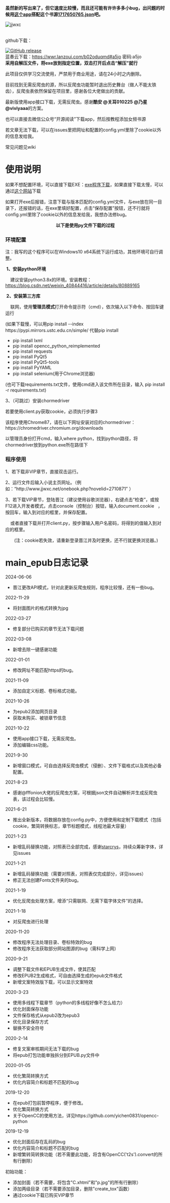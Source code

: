 **虽然新的写出来了，但它速度比较慢，而且还可能有许许多多小bug，出问题的时候用[这个app](https://legado.cn/thread-9082-1-1.html)搭配这个书源[1717650765.json](https://github.com/user-attachments/files/15604067/1717650765.json)吧。**

![jjwxc](https://github.com/7325156/jjwxcNovelCrawler/assets/57527406/1d282372-60e1-4563-8804-09cff2926a87)


<br/>
github下载：

[![GitHub release](https://img.shields.io/github/release/7325156/jjwxcNovelCrawler.svg)](https://github.com/7325156/jjwxcNovelCrawler/releases/latest/)
<br/>
蓝奏云下载：https://wwr.lanzoui.com/b02oduqmd#a5jo 密码:a5jo <br/>
**采用自解压文件，将exe放到指定位置，双击打开后点击“解压”就行**
<p>此项目仅供学习交流使用，严禁用于商业用途，请在24小时之内删除。</p>
<p>目前找到无需反爬虫的源，所以反爬虫功能暂时退出历史舞台（做人不能太铁齿），反爬虫表依然保留在项目里，感谢各位大佬做出的贡献。</p>
<p>最新版使用app接口下载，无需反爬虫。感谢<b>酷安 @关耳010225 @乃星 @viviyaaa</b>的方案。</p>
<p>也可以直接去微信公众号“开源阅读”下载app，然后按教程添加女频书源</p>
<p>若文章无法下载，可以在issues里把网址和配置的config.yml里除了cookie以外的信息发给我。</p>
<p>常见问题见wiki</p>
<h1>使用说明</h1>
<p>如果不想配置环境，可以直接下载EXE：<a href="https://github.com/7325156/jjdown/releases">exe程序下载</a>，如果直接下载太慢，可以通过<a href="https://d.serctl.com">这个网站</a>下载</p>
<p>如果打开exe后报错，注意下载与版本匹配的config.yml文件，与exe放在同一目录下，还报错的话，在exe里填好配置，点击“保存配置”按钮，还不行就将config.yml里除了cookie以外的信息发给我，我想办法修bug。</p>
<p><strong><center>以下是使用py文件下载的过程</center></strong></p>
<h3>环境配置</h3>
<p>注：我写的这个程序可以在Windows10 x64系统下运行成功，其他环境可自行调整。</p>
<p><span style="font-weight: bold;">&#160;1、安装python环境</span></p>
<p><span class="Apple-tab-span" style="white-space:pre">	</span>建议安装python3.8x的环境。安装教程：<a href="https://blog.csdn.net/weixin_40844416/article/details/80889165">https://blog.csdn.net/weixin_40844416/article/details/80889165</a></p>
<p><span style="font-weight: bold;">&#160;2、安装第三方库</span></p>
<p><span class="Apple-tab-span" style="white-space:pre">	</span>联网，使用<b>管理员模式</b>打开命令提示符（cmd），依次输入以下命令、按回车键运行</p>
<p>(如果下载慢，可以用pip install --index https://pypi.mirrors.ustc.edu.cn/simple/ 代替pip install</p>
<ul><li>pip install lxml</li>
 <li>pip install opencc_python_reimplemented</li>
 <li>pip install requests</li>
 <li>pip install PyQt5</li>
 <li>pip install PyQt5-tools</li>
 <li>pip install PyYAML</li>
<li>pip install selenium(用于Chrome浏览器)</li>
</ul>
<p>(也可下载requirements.txt文件，使用cmd进入该文件所在目录，输入 pip install -r requirements.txt)</p>
<p>3、（可跳过）安装chormedriver</p>
<p>若要使用client.py获取cookie，必须执行步骤3</p>
<p>该程序使用Chrome87，请在以下网址安装对应的chormedriver：https://chromedriver.chromium.org/downloads</p>
<p>以管理员身份打开cmd，输入where python，找到python路径，将chormedriver放到python.exe所在路径下</p>
<h3>程序使用</h3>
<p>1、若下载非VIP章节，直接双击运行。</p>
<p>2、运行文件后输入小说主页网址。（例如：“http://www.jjwxc.net/onebook.php?novelid=2710871” ）</p>
<p>3、若下载VIP章节，登陆晋江（建议使用谷歌浏览器），右键点击“检查”，或按F12进入开发者模式，点击console（控制台）按钮，输入document.cookie &#160; ，按回车，输入到对应的框里，并保存配置。</p>
<p><span class="Apple-tab-span" style="white-space:pre">	</span>或者直接下载并打开client.py，按步骤输入用户名密码，将得到的值输入到对应的框里。</p>
<p>　　(注：cookie若失效，请重新登录晋江并及时更换，还不行就更换浏览器。)</p>
<h1>main_epub日志记录</h1>
<p>2024-06-06</p>
<ul><li>晋江更改API模式，针对此更新反爬虫规则，程序比较慢，还有一些bug。</li></ul>
<p>2022-11-29</p>

<ul><li>将封面图片的格式转换为jpg</li></ul>
<p>2022-03-27</p>
<ul><li>修复部分已购买的章节无法下载问题</li></ul>
<p>2022-03-08</p>

<ul>
 <li>新增去除一键感谢功能</li>
</ul>

<p>2022-01-01</p>
<ul>
 <li>修改网址不能匹配https的bug。</li>
</ul>
<p>2021-11-09</p>
<ul>
 <li>添加自定义标题、卷标格式功能。</li>
</ul>
<p>2021-10-26</p>
<ul>
 <li>为epub2添加网页目录</li>
 <li>获取未购买、被锁章节信息</li>
</ul>
<p>2021-10-22</p>
<ul>
 <li>使用app接口下载，无需反爬虫。</li>
 <li>添加编辑css功能。</li>
</ul>
<p>2021-9-30</p>
<ul>
 <li>新增窗口模式，可自由选择反爬虫模式（侵删）、文件下载格式以及其他必备配置。</li>
</ul>
<p>2021-8-23</p>
<ul>
 <li>感谢@fffonion大佬的反爬虫方案，可根据json文件自动解析并生成反爬虫表，该过程会比较慢。</li>
</ul>
<p>2021-6-21</p>
<ul>
 <li>推出全新版本，将数据存放在config.py中，方便使用和定制下载模式（包括cookie，繁简转换标志，章节标题模式，线程池最大容量）</li>
</ul>
<p>2021-1-23</p>
<ul>
 <li>新增乱码替换功能，对照表已全部完成，感谢<a href="https://github.com/starcrys">starcrys</a>，持续众筹新字体，详见issues</li></ul>
<p>2021-1-21</p>
<ul>
 <li>新增乱码替换功能（需要对照表，对照表仅完成部分，详见issues）</li>
<li>修正无法创建Fonts文件夹的bug。</li>
</ul>
<p>2021-1-19</p>
<ul>
<li>优化反爬虫处理方案，增添“只需联网、无需下载字体文件”的选择。</li>
</ul>
<p>2021-1-18</p>
<ul>
<li>对反爬虫进行处理</li>
</ul>
<p>2020-11-20</p>
<ul>
<li>修改程序无法处理目录、卷标特效的bug</li>
 <li>修改程序无法获取部分网站图源的bug（需科学上网）</li>
</ul>
<p>2020-9-21</p>
<ul>
<li>调整下载文件和EPUB生成文件，使其匹配</li>
 <li>修改EPUB2生成格式，可自由选择生成的epub文件格式</li>
 <li>新增文案特效版下载，可以显示文案特效</li>
</ul>
<p>2020-3-23</p>
<ul>
<li>使用多线程下载章节（python的多线程好像不怎么给力）</li>
 <li>优化封面保存功能</li>
 <li>文件保存格式从epub2改为epub3</li>
 <li>优化目录保存方式</li>
 <li>替换不安全符号</li>
</ul>
<p>2020-2-14</p>
<ul>
 <li>修复文案审核期间无法下载的bug</li>
 <li>将epub打包功能单独拆分到EPUB.py文件中</li>
</ul>
<p>2020-01-05</p>
<ul>
 <li>优化繁简转换方式</li>
 <li>优化内容简介和标题不匹配的bug</li>

</ul>
<p>2019-12-20</p>
<ul>
 <li>在epub打包前暂停程序，便于修改。</li>
 <li>优化繁简转换方式</li>
 <li>关于OpenCC的使用方法，详见https://github.com/yichen0831/opencc-python</li>
</ul>
<p>2019-12-19</p>
<ul>
 <li>优化封面后存在乱码的bug</li>
 <li>优化内容简介和标题不匹配的bug</li>
<li>新增繁转简转换功能（若不需要此功能，将含有OpenCC('t2s').convert的所有行删除）</li>
</ul>
<p>初始功能：</p>
<ul><li>添加封面（若不需要，将包含"C.xhtml"和"p.jpg"的所有行删除）</li>
<li>添加两级目录（若不需要添加目录，删除"create_tox"函数）</li>
<li>通过cookie下载已购买VIP章节</li>
</ul>
